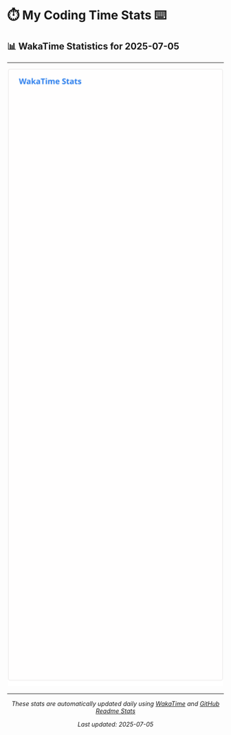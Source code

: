 # ⏱️ My Coding Time Stats ⌨️

## 📊 WakaTime Statistics for 2025-07-05

---

<div align="center">

<img src="./images/wakatime-stats-2025-07-05.svg" alt="WakaTime Stats" width="500">

</div>

---

<div align="center">

*These stats are automatically updated daily using [WakaTime](https://wakatime.com) and [GitHub Readme Stats](https://github.com/anuraghazra/github-readme-stats)*

*Last updated: 2025-07-05*
</div>
